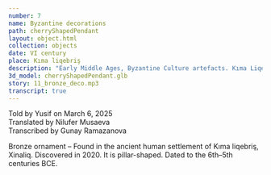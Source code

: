 ```yaml
---
number: 7
name: Byzantine decorations
path: cherryShapedPendant
layout: object.html
collection: objects
date: VI century
place: Kıma liqebriş
description: "Early Middle Ages, Byzantine Culture artefacts. Kıma Liqebriş grave monument, discovered by Idris Aliyev in 2021. Material: bronze, estimated to date to the VI century."
3d_model: cherryShapedPendant.glb
story: 11_bronze_deco.mp3
transcript: true
---
```


<div class="meta">
Told by Yusif on March 6, 2025 <br>
Translated by Nilufer Musaeva<br>
Transcribed by Gunay Ramazanova
</div>

Bronze ornament – Found in the ancient human settlement of Kıma liqebriş, Xinaliq. Discovered in 2020. It is pillar-shaped. Dated to the 6th–5th centuries BCE.
